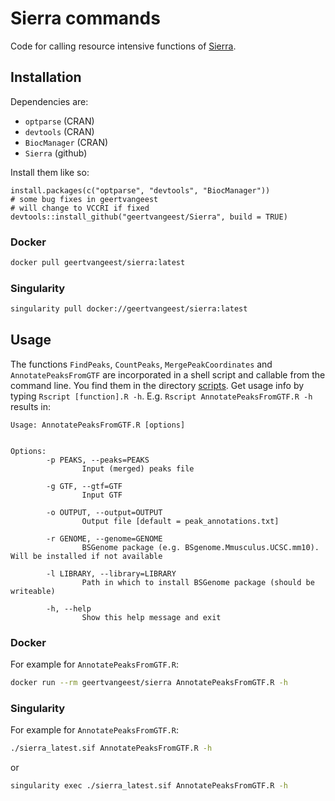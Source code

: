 # Sierra commands

Code for calling resource intensive functions of [Sierra](https://github.com/VCCRI/Sierra).

## Installation

Dependencies are:
- `optparse` (CRAN)
- `devtools` (CRAN)
- `BiocManager` (CRAN)
- `Sierra` (github)

Install them like so:

```
install.packages(c("optparse", "devtools", "BiocManager"))
# some bug fixes in geertvangeest
# will change to VCCRI if fixed
devtools::install_github("geertvangeest/Sierra", build = TRUE)
```

### Docker

```sh
docker pull geertvangeest/sierra:latest
```

### Singularity

```sh
singularity pull docker://geertvangeest/sierra:latest
```

## Usage 

The functions `FindPeaks`, `CountPeaks`, `MergePeakCoordinates` and `AnnotatePeaksFromGTF` are incorporated in a shell script and callable from the command line. You find them in the directory [scripts](scripts). Get usage info by typing `Rscript [function].R -h`.
E.g. `Rscript AnnotatePeaksFromGTF.R -h` results in: 

```
Usage: AnnotatePeaksFromGTF.R [options]


Options:
        -p PEAKS, --peaks=PEAKS
                Input (merged) peaks file

        -g GTF, --gtf=GTF
                Input GTF

        -o OUTPUT, --output=OUTPUT
                Output file [default = peak_annotations.txt]

        -r GENOME, --genome=GENOME
                BSGenome package (e.g. BSgenome.Mmusculus.UCSC.mm10). Will be installed if not available

        -l LIBRARY, --library=LIBRARY
                Path in which to install BSGenome package (should be writeable)

        -h, --help
                Show this help message and exit
```

### Docker

For example for `AnnotatePeaksFromGTF.R`:

```sh
docker run --rm geertvangeest/sierra AnnotatePeaksFromGTF.R -h
```

### Singularity

For example for `AnnotatePeaksFromGTF.R`:

```sh
./sierra_latest.sif AnnotatePeaksFromGTF.R -h
```

or 
```sh
singularity exec ./sierra_latest.sif AnnotatePeaksFromGTF.R -h
```

